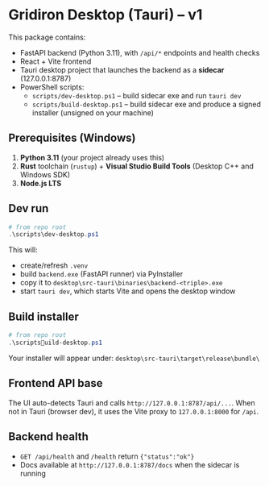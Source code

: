 # Gridiron Desktop (Tauri) – v1

This package contains:
- FastAPI backend (Python 3.11), with `/api/*` endpoints and health checks
- React + Vite frontend
- Tauri desktop project that launches the backend as a **sidecar** (127.0.0.1:8787)
- PowerShell scripts:
  - `scripts/dev-desktop.ps1` – build sidecar exe and run `tauri dev`
  - `scripts/build-desktop.ps1` – build sidecar exe and produce a signed installer (unsigned on your machine)

## Prerequisites (Windows)
1. **Python 3.11** (your project already uses this)
2. **Rust** toolchain (`rustup`) + **Visual Studio Build Tools** (Desktop C++ and Windows SDK)
3. **Node.js LTS**

## Dev run
```powershell
# from repo root
.\scripts\dev-desktop.ps1
```
This will:
- create/refresh `.venv`
- build `backend.exe` (FastAPI runner) via PyInstaller
- copy it to `desktop\src-tauri\binaries\backend-<triple>.exe`
- start `tauri dev`, which starts Vite and opens the desktop window

## Build installer
```powershell
# from repo root
.\scriptsuild-desktop.ps1
```
Your installer will appear under:
`desktop\src-tauri\target\release\bundle\`

## Frontend API base
The UI auto-detects Tauri and calls `http://127.0.0.1:8787/api/...`.
When not in Tauri (browser dev), it uses the Vite proxy to `127.0.0.1:8000` for `/api`.

## Backend health
- `GET /api/health` and `/health` return `{"status":"ok"}`
- Docs available at `http://127.0.0.1:8787/docs` when the sidecar is running
